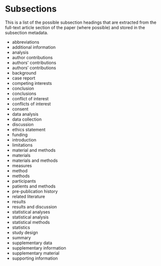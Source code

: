 # Subsections

This is a list of the possible subsection headings that are extracted from the full-text article section of the paper (where possible) and stored in the subsection metadata.

- abbreviations
- additional information
- analysis
- author contributions
- authors' contributions
- authors’ contributions
- background
- case report
- competing interests
- conclusion
- conclusions
- conflict of interest
- conflicts of interest
- consent
- data analysis
- data collection
- discussion
- ethics statement
- funding
- introduction
- limitations
- material and methods
- materials
- materials and methods
- measures
- method
- methods
- participants
- patients and methods
- pre-publication history
- related literature
- results
- results and discussion
- statistical analyses
- statistical analysis
- statistical methods
- statistics
- study design
- summary
- supplementary data
- supplementary information
- supplementary material
- supporting information
